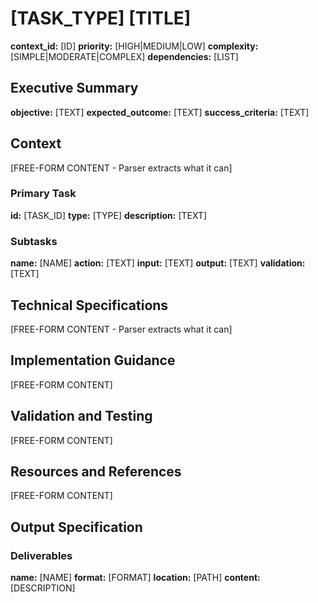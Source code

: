 <!-- BLOCK:REQUIRED:FIXED:header -->
# [TASK_TYPE] [TITLE] <!-- OPTIONAL -->
**context_id:** [ID]
**priority:** [HIGH|MEDIUM|LOW]
**complexity:** [SIMPLE|MODERATE|COMPLEX]
**dependencies:** [LIST]
<!-- /BLOCK:REQUIRED:FIXED:header -->

<!-- BLOCK:REQUIRED:FIXED:executive_summary -->
## Executive Summary <!-- OPTIONAL -->
**objective:** [TEXT]
**expected_outcome:** [TEXT]
**success_criteria:** [TEXT]
<!-- /BLOCK:REQUIRED:FIXED:executive_summary -->

<!-- BLOCK:OPTIONAL:DYNAMIC:context -->
## Context <!-- OPTIONAL -->
[FREE-FORM CONTENT - Parser extracts what it can]
<!-- /BLOCK:OPTIONAL:DYNAMIC:context -->

<!-- BLOCK:REQUIRED:FIXED:primary_task -->
### Primary Task <!-- OPTIONAL -->
**id:** [TASK_ID]
**type:** [TYPE]
**description:** [TEXT]
<!-- /BLOCK:REQUIRED:FIXED:primary_task -->

<!-- BLOCK:OPTIONAL:STRUCTURED:subtasks -->
### Subtasks <!-- OPTIONAL -->
<!-- ITEM:subtask -->
**name:** [NAME]
**action:** [TEXT]
**input:** [TEXT]
**output:** [TEXT]
**validation:** [TEXT]
<!-- /ITEM:subtask -->
<!-- /BLOCK:OPTIONAL:STRUCTURED:subtasks -->

<!-- BLOCK:OPTIONAL:DYNAMIC:technical_specs -->
## Technical Specifications <!-- OPTIONAL -->
[FREE-FORM CONTENT - Parser extracts what it can]
<!-- /BLOCK:OPTIONAL:DYNAMIC:technical_specs -->

<!-- BLOCK:OPTIONAL:DYNAMIC:implementation_guidance -->
## Implementation Guidance <!-- OPTIONAL -->
[FREE-FORM CONTENT]
<!-- /BLOCK:OPTIONAL:DYNAMIC:implementation_guidance -->

<!-- BLOCK:OPTIONAL:DYNAMIC:validation_and_testing -->
## Validation and Testing <!-- OPTIONAL -->
[FREE-FORM CONTENT]
<!-- /BLOCK:OPTIONAL:DYNAMIC:validation_and_testing -->

<!-- BLOCK:OPTIONAL:DYNAMIC:resources_and_references -->
## Resources and References <!-- OPTIONAL -->
[FREE-FORM CONTENT]
<!-- /BLOCK:OPTIONAL:DYNAMIC:resources_and_references -->

<!-- BLOCK:REQUIRED:STRUCTURED:output_specification -->
## Output Specification <!-- OPTIONAL -->

<!-- BLOCK:OPTIONAL:STRUCTURED:deliverables -->
### Deliverables <!-- OPTIONAL -->
<!-- ITEM:deliverable -->
**name:** [NAME]
**format:** [FORMAT]
**location:** [PATH]
**content:** [DESCRIPTION]
<!-- /ITEM:deliverable -->
<!-- /BLOCK:OPTIONAL:STRUCTURED:deliverables -->

<!-- /BLOCK:REQUIRED:STRUCTURED:output_specification -->